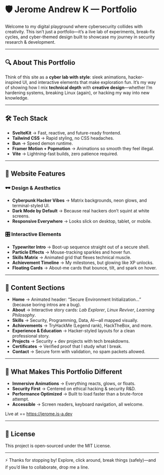 # 🛡️ Jerome Andrew K — Portfolio  

Welcome to my digital playground where cybersecurity collides with creativity. This isn’t just a portfolio—it’s a live lab of experiments, break-fix cycles, and cyber-themed design built to showcase my journey in security research & development.  

---

## 🔍 About This Portfolio  

Think of this site as a **cyber lab with style**: sleek animations, hacker-inspired UI, and interactive elements that make exploration fun. It’s my way of showing how I mix **technical depth** with **creative design**—whether I’m hardening systems, breaking Linux (again), or hacking my way into new knowledge.  

---

## 🛠️ Tech Stack  

- **SvelteKit** → Fast, reactive, and future-ready frontend.  
- **Tailwind CSS** → Rapid styling, no CSS headaches.  
- **Bun** → Speed demon runtime.  
- **Framer Motion + Popmotion** → Animations so smooth they feel illegal.  
- **Vite** → Lightning-fast builds, zero patience required.  

---

## 🎨 Website Features  

### 🕶️ Design & Aesthetics  
- **Cyberpunk Hacker Vibes** → Matrix backgrounds, neon glows, and terminal-styled UI.  
- **Dark Mode by Default** → Because real hackers don’t squint at white screens.  
- **Responsive Everywhere** → Looks slick on desktop, tablet, or mobile.  

### 🎛️ Interactive Elements  
- **Typewriter Intro** → Boot-up sequence straight out of a secure shell.  
- **Particle Effects** → Mouse-tracking sparkles and hover fun.  
- **Skills Matrix** → Animated grid that flexes technical muscle.  
- **Achievement Timeline** → My milestones, but glowing like XP unlocks.  
- **Floating Cards** → About-me cards that bounce, tilt, and spark on hover.  

---

## 📂 Content Sections  

- **Home** → Animated header: “Secure Environment Initialization…” (because boring intros are a bug).  
- **About** → Interactive story cards: *Lab Explorer*, *Linux Reviver*, *Learning Philosophy*.  
- **Skills** → Security, Programming, Data, AI—all mapped visually.  
- **Achievements** → TryHackMe (Legend rank), HackTheBox, and more.  
- **Experience & Education** → Hacker-styled layouts for a clean professional story.  
- **Projects** → Security + dev projects with tech breakdowns.  
- **Certificates** → Verified proof that I study what I break.  
- **Contact** → Secure form with validation, no spam packets allowed.  

---

## 🌟 What Makes This Portfolio Different  

- **Immersive Animations** → Everything reacts, glows, or floats.  
- **Security First** → Centered on ethical hacking & security R&D.  
- **Performance Optimized** → Built to load faster than a brute-force attempt.  
- **Accessible** → Screen readers, keyboard navigation, all welcome.

Live at == https://jerome.is-a.dev

---

## 📜 License  

This project is open-sourced under the MIT License.  

---

⚡ Thanks for stopping by! Explore, click around, break things (safely)—and if you’d like to collaborate, drop me a line.  
